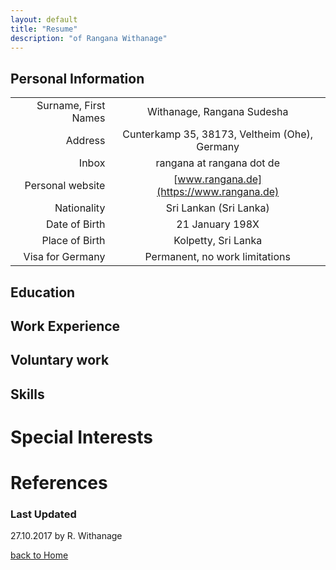 ```yaml
---
layout: default
title: "Resume"
description: "of Rangana Withanage"
---
```


## Personal Information

|||
| ---:         |          :---: |
| Surname, First Names |  Withanage, Rangana Sudesha |
| Address | Cunterkamp 35, 38173, Veltheim (Ohe), Germany |
| Inbox | rangana at rangana dot de |
| Personal website | [www.rangana.de](https://www.rangana.de) |
| Nationality | Sri Lankan (Sri Lanka) |
| Date of Birth | 21 January 198X |
| Place of Birth  | Kolpetty, Sri Lanka |
| Visa for Germany | Permanent, no work limitations |

## Education

## Work Experience

## Voluntary work

## Skills

# Special Interests

# References


### Last Updated

27.10.2017 by R. Withanage

[back to Home](./)
